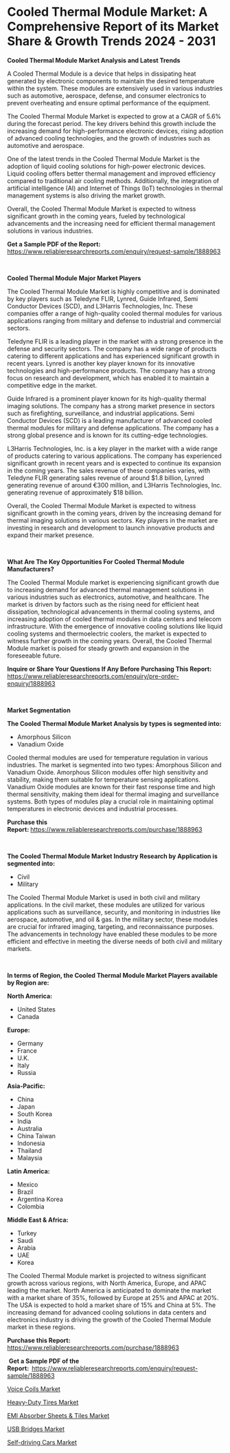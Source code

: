 <p><h1>Cooled Thermal Module Market: A Comprehensive Report of its Market Share & Growth Trends 2024 - 2031</h1></p><p><strong>Cooled Thermal Module Market Analysis and Latest Trends</strong></p>
<p><p>A Cooled Thermal Module is a device that helps in dissipating heat generated by electronic components to maintain the desired temperature within the system. These modules are extensively used in various industries such as automotive, aerospace, defense, and consumer electronics to prevent overheating and ensure optimal performance of the equipment.</p><p>The Cooled Thermal Module Market is expected to grow at a CAGR of 5.6% during the forecast period. The key drivers behind this growth include the increasing demand for high-performance electronic devices, rising adoption of advanced cooling technologies, and the growth of industries such as automotive and aerospace.</p><p>One of the latest trends in the Cooled Thermal Module Market is the adoption of liquid cooling solutions for high-power electronic devices. Liquid cooling offers better thermal management and improved efficiency compared to traditional air cooling methods. Additionally, the integration of artificial intelligence (AI) and Internet of Things (IoT) technologies in thermal management systems is also driving the market growth.</p><p>Overall, the Cooled Thermal Module Market is expected to witness significant growth in the coming years, fueled by technological advancements and the increasing need for efficient thermal management solutions in various industries.</p></p>
<p><strong>Get a Sample PDF of the Report:&nbsp;</strong> <a href="https://www.reliableresearchreports.com/enquiry/request-sample/1888963">https://www.reliableresearchreports.com/enquiry/request-sample/1888963</a></p>
<p>&nbsp;</p>
<p><strong>Cooled Thermal Module Major Market Players</strong></p>
<p><p>The Cooled Thermal Module Market is highly competitive and is dominated by key players such as Teledyne FLIR, Lynred, Guide Infrared, Semi Conductor Devices (SCD), and L3Harris Technologies, Inc. These companies offer a range of high-quality cooled thermal modules for various applications ranging from military and defense to industrial and commercial sectors.</p><p>Teledyne FLIR is a leading player in the market with a strong presence in the defense and security sectors. The company has a wide range of products catering to different applications and has experienced significant growth in recent years. Lynred is another key player known for its innovative technologies and high-performance products. The company has a strong focus on research and development, which has enabled it to maintain a competitive edge in the market.</p><p>Guide Infrared is a prominent player known for its high-quality thermal imaging solutions. The company has a strong market presence in sectors such as firefighting, surveillance, and industrial applications. Semi Conductor Devices (SCD) is a leading manufacturer of advanced cooled thermal modules for military and defense applications. The company has a strong global presence and is known for its cutting-edge technologies.</p><p>L3Harris Technologies, Inc. is a key player in the market with a wide range of products catering to various applications. The company has experienced significant growth in recent years and is expected to continue its expansion in the coming years. The sales revenue of these companies varies, with Teledyne FLIR generating sales revenue of around $1.8 billion, Lynred generating revenue of around €300 million, and L3Harris Technologies, Inc. generating revenue of approximately $18 billion.</p><p>Overall, the Cooled Thermal Module Market is expected to witness significant growth in the coming years, driven by the increasing demand for thermal imaging solutions in various sectors. Key players in the market are investing in research and development to launch innovative products and expand their market presence.</p></p>
<p>&nbsp;</p>
<p><strong>What Are The Key Opportunities For Cooled Thermal Module Manufacturers?</strong></p>
<p><p>The Cooled Thermal Module market is experiencing significant growth due to increasing demand for advanced thermal management solutions in various industries such as electronics, automotive, and healthcare. The market is driven by factors such as the rising need for efficient heat dissipation, technological advancements in thermal cooling systems, and increasing adoption of cooled thermal modules in data centers and telecom infrastructure. With the emergence of innovative cooling solutions like liquid cooling systems and thermoelectric coolers, the market is expected to witness further growth in the coming years. Overall, the Cooled Thermal Module market is poised for steady growth and expansion in the foreseeable future.</p></p>
<p><strong>Inquire or Share Your Questions If Any Before Purchasing This Report:</strong> <a href="https://www.reliableresearchreports.com/enquiry/pre-order-enquiry/1888963">https://www.reliableresearchreports.com/enquiry/pre-order-enquiry/1888963</a></p>
<p>&nbsp;</p>
<p><strong>Market Segmentation</strong></p>
<p><strong>The Cooled Thermal Module Market Analysis by types is segmented into:</strong></p>
<p><ul><li>Amorphous Silicon</li><li>Vanadium Oxide</li></ul></p>
<p><p>Cooled thermal modules are used for temperature regulation in various industries. The market is segmented into two types: Amorphous Silicon and Vanadium Oxide. Amorphous Silicon modules offer high sensitivity and stability, making them suitable for temperature sensing applications. Vanadium Oxide modules are known for their fast response time and high thermal sensitivity, making them ideal for thermal imaging and surveillance systems. Both types of modules play a crucial role in maintaining optimal temperatures in electronic devices and industrial processes.</p></p>
<p><strong>Purchase this Report:&nbsp;</strong><a href="https://www.reliableresearchreports.com/purchase/1888963">https://www.reliableresearchreports.com/purchase/1888963</a></p>
<p>&nbsp;</p>
<p><strong>The Cooled Thermal Module Market Industry Research by Application is segmented into:</strong></p>
<p><ul><li>Civil</li><li>Military</li></ul></p>
<p><p>The Cooled Thermal Module Market is used in both civil and military applications. In the civil market, these modules are utilized for various applications such as surveillance, security, and monitoring in industries like aerospace, automotive, and oil & gas. In the military sector, these modules are crucial for infrared imaging, targeting, and reconnaissance purposes. The advancements in technology have enabled these modules to be more efficient and effective in meeting the diverse needs of both civil and military markets.</p></p>
<p>&nbsp;</p>
<p><strong>In terms of Region, the Cooled Thermal Module Market Players available by Region are:</strong></p>
<p>
    <p> <strong> North America: </strong>
        <ul>
            <li>United States</li>
            <li>Canada</li>
        </ul>
        </p> 
    <p> <strong> Europe: </strong>
        <ul>
            <li>Germany</li>
            <li>France</li>
            <li>U.K.</li>
            <li>Italy</li>
            <li>Russia</li>
        </ul>
        </p> 
    <p> <strong> Asia-Pacific: </strong>
        <ul>
            <li>China</li>
            <li>Japan</li>
            <li>South Korea</li>
            <li>India</li>
            <li>Australia</li>
            <li>China Taiwan</li>
            <li>Indonesia</li>
            <li>Thailand</li>
            <li>Malaysia</li>
        </ul>
        </p> 
    <p> <strong> Latin America: </strong>
        <ul>
            <li>Mexico</li>
            <li>Brazil</li>
            <li>Argentina Korea</li>
            <li>Colombia</li>
        </ul>
        </p> 
    <p> <strong> Middle East & Africa: </strong>
        <ul>
            <li>Turkey</li>
            <li>Saudi</li>
            <li>Arabia</li>
            <li>UAE</li>
            <li>Korea</li>
        </ul>
    </p>
    </p>
<p><p>The Cooled Thermal Module market is projected to witness significant growth across various regions, with North America, Europe, and APAC leading the market. North America is anticipated to dominate the market with a market share of 35%, followed by Europe at 25% and APAC at 20%. The USA is expected to hold a market share of 15% and China at 5%. The increasing demand for advanced cooling solutions in data centers and electronics industry is driving the growth of the Cooled Thermal Module market in these regions.</p></p>
<p><strong>Purchase this Report: </strong><a href="https://www.reliableresearchreports.com/purchase/1888963">https://www.reliableresearchreports.com/purchase/1888963</a></p>
<p>&nbsp;<strong>Get a Sample PDF of the Report:&nbsp;&nbsp;</strong><a href="https://www.reliableresearchreports.com/enquiry/request-sample/1888963">https://www.reliableresearchreports.com/enquiry/request-sample/1888963</a></p>
<p><strong></strong></p>
<p><p><a href="https://view.publitas.com/reportprime-1/decoding-the-voice-coils-market-a-deep-dive-into-the-latest-market-trends-market-segmentation-and-competitive-analysis/">Voice Coils Market</a></p><p><a href="https://noble-drawer-34c.notion.site/Heavy-Duty-Tires-Market-Size-Market-Trends-and-Growth-Outlook-forecasted-for-period-from-2024-to-2-e89adffec290464ebd500ed8c02149a5">Heavy-Duty Tires Market</a></p><p><a href="https://meowing-canidae-761.notion.site/EMI-Absorber-Sheets-Tiles-Market-Research-Report-Reveals-The-Latest-Trends-And-Opportunities-of-th-d873bd6000954d11ba56c218affbb8b9">EMI Absorber Sheets & Tiles Market</a></p><p><a href="https://view.publitas.com/reportprime-1/usb-bridges-market-size-growth-and-forecast-from-2024-2031/">USB Bridges Market</a></p><p><a href="https://fearless-okapi-6c8.notion.site/Self-driving-Cars-Market-Research-Report-Reveals-The-Latest-Trends-And-Opportunities-of-this-Market--54dfdadc15eb48fe9cc822f07be65628">Self-driving Cars Market</a></p></p>
